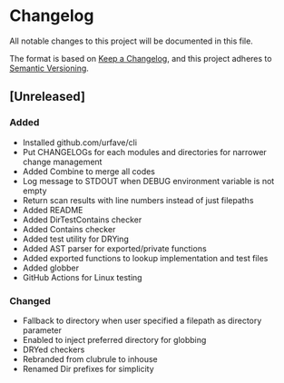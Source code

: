 # Changelog

All notable changes to this project will be documented in this file.

The format is based on [Keep a Changelog](https://keepachangelog.com/en/1.0.0/),
and this project adheres to [Semantic Versioning](https://semver.org/spec/v2.0.0.html).

## [Unreleased]

### Added

- Installed github.com/urfave/cli
- Put CHANGELOGs for each modules and directories for narrower change management
- Added Combine to merge all codes
- Log message to STDOUT when DEBUG environment variable is not empty
- Return scan results with line numbers instead of just filepaths
- Added README
- Added DirTestContains checker
- Added Contains checker
- Added test utility for DRYing
- Added AST parser for exported/private functions
- Added exported functions to lookup implementation and test files
- Added globber
- GitHub Actions for Linux testing

### Changed

- Fallback to directory when user specified a filepath as directory parameter
- Enabled to inject preferred directory for globbing
- DRYed checkers
- Rebranded from clubrule to inhouse
- Renamed Dir prefixes for simplicity
